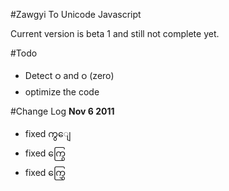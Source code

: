 #Zawgyi To Unicode Javascript

Current version is beta 1 and still not complete yet.

#Todo

* Detect ဝ and ၀ (zero)
* optimize the code

#Change Log
**Nov 6 2011**

* fixed ကွျေ
* fixed ကြွေ
* fixed ကြွှေ